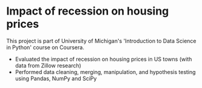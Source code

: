 # Impact of recession on housing prices

This project is part of University of Michigan's 'Introduction to Data Science in Python' course on Coursera.

* Evaluated the impact of recession on housing prices in US towns (with data from Zillow research) 
* Performed data cleaning, merging, manipulation, and hypothesis testing using Pandas, NumPy and SciPy